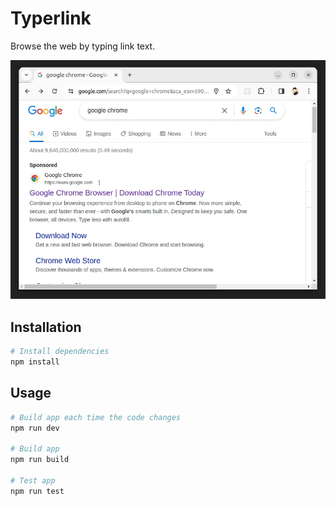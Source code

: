 # Typerlink

Browse the web by typing link text.

![](https://github.com/weiying-chen/typerlink/blob/main/demo.gif)

## Installation

```bash
# Install dependencies
npm install
```

## Usage

```bash
# Build app each time the code changes
npm run dev

# Build app
npm run build

# Test app
npm run test
```
